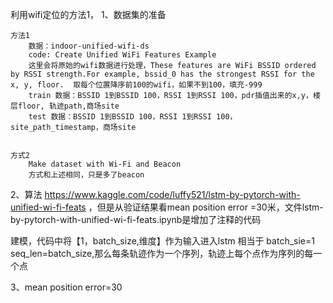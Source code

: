 利用wifi定位的方法1，
1、数据集的准备 
    
    方法1
        数据：indoor-unified-wifi-ds
        code: Create Unified WiFi Features Example
        这里会将原始的wifi数据进行处理，These features are WiFi BSSID ordered by RSSI strength.For example, bssid_0 has the strongest RSSI for the x, y, floor.  取每个位置降序前100的wifi，如果不到100，填充-999
        train 数据：BSSID 1到BSSID 100，RSSI 1到RSSI 100，pdr插值出来的x,y，楼层floor, 轨迹path,商场site
        test 数据：BSSID 1到BSSID 100，RSSI 1到RSSI 100，site_path_timestamp，商场site

    
    方式2
        Make dataset with Wi-Fi and Beacon 
        方式和上述相同，只是多了beacon 

2、算法
https://www.kaggle.com/code/luffy521/lstm-by-pytorch-with-unified-wi-fi-feats ，但是从验证结果看mean position error =30米，文件lstm-by-pytorch-with-unified-wi-fi-feats.ipynb是增加了注释的代码

建模，代码中将【1，batch_size,维度】作为输入进入lstm 相当于 batch_sie=1 seq_len=batch_size,那么每条轨迹作为一个序列，轨迹上每个点作为序列的每一个点

3、mean position error=30
